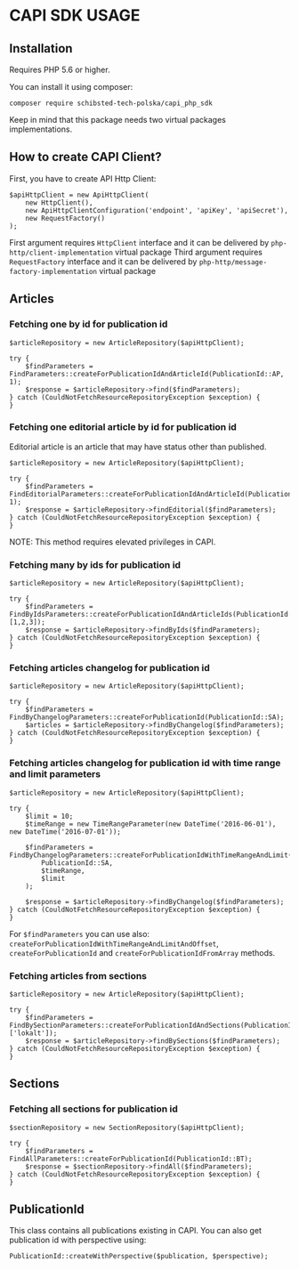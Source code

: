 # CAPI SDK USAGE

## Installation

Requires PHP 5.6 or higher.

You can install it using composer:

`composer require schibsted-tech-polska/capi_php_sdk`

Keep in mind that this package needs two virtual packages implementations.

## How to create CAPI Client?


First, you have to create API Http Client:

```
$apiHttpClient = new ApiHttpClient(
    new HttpClient(),
    new ApiHttpClientConfiguration('endpoint', 'apiKey', 'apiSecret'),
    new RequestFactory()
);
```
First argument requires `HttpClient` interface and it can be delivered by `php-http/client-implementation` virtual package
Third argument requires `RequestFactory` interface and it can be delivered by `php-http/message-factory-implementation` virtual package

## Articles

### Fetching one by id for publication id

```
$articleRepository = new ArticleRepository($apiHttpClient);

try {
    $findParameters = FindParameters::createForPublicationIdAndArticleId(PublicationId::AP, 1);
    $response = $articleRepository->find($findParameters);
} catch (CouldNotFetchResourceRepositoryException $exception) {
}
```

### Fetching one editorial article by id for publication id

Editorial article is an article that may have status other than published.

```
$articleRepository = new ArticleRepository($apiHttpClient);

try {
    $findParameters = FindEditorialParameters::createForPublicationIdAndArticleId(PublicationId::AP, 1);
    $response = $articleRepository->findEditorial($findParameters);
} catch (CouldNotFetchResourceRepositoryException $exception) {
}
```

NOTE: This method requires elevated privileges in CAPI.

### Fetching many by ids for publication id

```
$articleRepository = new ArticleRepository($apiHttpClient);

try {
    $findParameters = FindByIdsParameters::createForPublicationIdAndArticleIds(PublicationId::SA, [1,2,3]);
    $response = $articleRepository->findByIds($findParameters);
} catch (CouldNotFetchResourceRepositoryException $exception) {
}
```

### Fetching articles changelog for publication id

```
$articleRepository = new ArticleRepository($apiHttpClient);

try {
    $findParameters = FindByChangelogParameters::createForPublicationId(PublicationId::SA);
    $articles = $articleRepository->findByChangelog($findParameters);
} catch (CouldNotFetchResourceRepositoryException $exception) {
}
```

### Fetching articles changelog for publication id with time range and limit parameters

```
$articleRepository = new ArticleRepository($apiHttpClient);

try {
    $limit = 10;
    $timeRange = new TimeRangeParameter(new DateTime('2016-06-01'), new DateTime('2016-07-01'));

    $findParameters = FindByChangelogParameters::createForPublicationIdWithTimeRangeAndLimit(
        PublicationId::SA,
        $timeRange,
        $limit
    );
    
    $response = $articleRepository->findByChangelog($findParameters);
} catch (CouldNotFetchResourceRepositoryException $exception) {
}
```

For `$findParameters` you can use also: `createForPublicationIdWithTimeRangeAndLimitAndOffset`, `createForPublicationId` and `createForPublicationIdFromArray` methods.

### Fetching articles from sections

```
$articleRepository = new ArticleRepository($apiHttpClient);

try {
    $findParameters = FindBySectionParameters::createForPublicationIdAndSections(PublicationId::SA, ['lokalt']);
    $response = $articleRepository->findBySections($findParameters);
} catch (CouldNotFetchResourceRepositoryException $exception) {
}
```

## Sections

### Fetching all sections for publication id

```
$sectionRepository = new SectionRepository($apiHttpClient);

try {
    $findParameters = FindAllParameters::createForPublicationId(PublicationId::BT);
    $response = $sectionRepository->findAll($findParameters);
} catch (CouldNotFetchResourceRepositoryException $exception) {
}
```

## PublicationId

This class contains all publications existing in CAPI. You can also get publication id with perspective using:
```
PublicationId::createWithPerspective($publication, $perspective);
```
